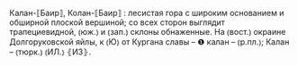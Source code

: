 ---
---

Калан-⟦Баир⟧, Колан-⟦Баир⟧
: лесистая гора с широким основанием и обширной плоской вершиной; со всех сторон выглядит трапециевидной, ⦅юж.⦆ и ⦅зап.⦆ склоны обнаженные. На ⦅вост.⦆ окраине Долгоруковской яйлы, к ⦅Ю⦆ от Кургана славы – ❶ калан – ⦅р.пл.⦆; Калан – ⦅тюрк.⦆ ⦅ИЛ.⦆ ⦃И3⦄.
